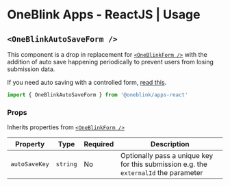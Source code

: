 # OneBlink Apps - ReactJS | Usage

## `<OneBlinkAutoSaveForm />`

This component is a drop in replacement for [`<OneBlinkForm />`](./OneBlinkForm.md) with the addition of auto save happening periodically to prevent users from losing submission data.

If you need auto saving with a controlled form, [read this](./faq/how-to-implement-auto-save.md).

```js
import { OneBlinkAutoSaveForm } from '@oneblink/apps-react'
```

### Props

Inherits properties from [`<OneBlinkForm />`](./OneBlinkForm.md#props)

| Property      | Type     | Required | Description                                                                          |
| ------------- | -------- | -------- | ------------------------------------------------------------------------------------ |
| `autoSaveKey` | `string` | No       | Optionally pass a unique key for this submission e.g. the `externalId` the parameter |
